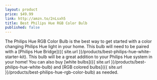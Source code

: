 ```yaml
---
layout: product
price: $49.99
link: http://amzn.to/2nLsxh5
title: Best Philips Hue RGB Color Bulb
published: false
---
```


The Philips Hue RGB Color Bulb is the best way to get started with a color changing Philips Hue light in your home. This bulb will need to be paired with a [Philips Hue Bridge]({{ site.url }}/products/best-philips-hue-white-starter-kit). This bulb will be a great addition to your Philips Hue system in your home! You can also buy [white bulbs]({{ site.url }}/products/best-philips-hue-white-bulb) and [RGB colored bulbs]({{ site.url }}/products/best-philips-hue-rgb-color-bulb) as needed.
